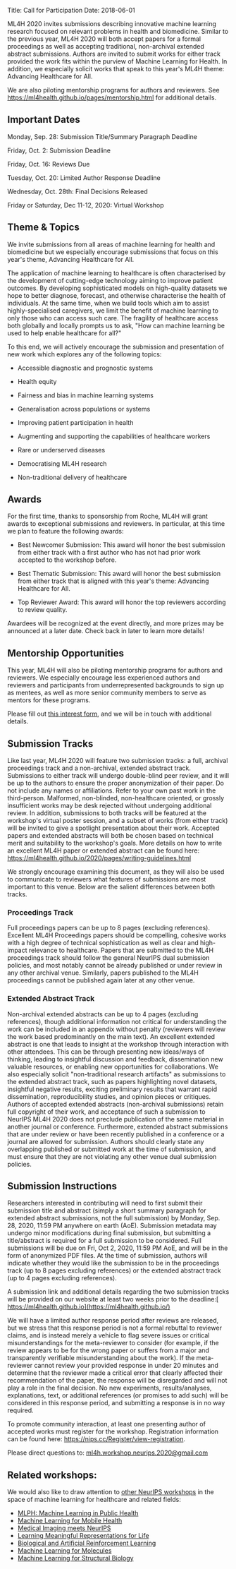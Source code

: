 Title: Call for Participation
Date: 2018-06-01


ML4H 2020 invites submissions describing innovative machine learning research focused on relevant problems in health and biomedicine. Similar to the previous year, ML4H 2020 will both accept papers for a formal proceedings as well as accepting traditional, non-archival extended abstract submissions. Authors are invited to submit works for either track provided the work fits within the purview of Machine Learning for Health. In addition, we especially solicit works that speak to this year's ML4H theme: Advancing Healthcare for All.

We are also piloting mentorship programs for authors and reviewers. See <https://ml4health.github.io/pages/mentorship.html> for additional details.

Important Dates
---------------

Monday, Sep. 28: Submission Title/Summary Paragraph Deadline

Friday, Oct. 2: Submission Deadline

Friday, Oct. 16: Reviews Due 

Tuesday, Oct. 20: Limited Author Response Deadline

Wednesday, Oct. 28th: Final Decisions Released

Friday or Saturday, Dec 11-12, 2020: Virtual Workshop

Theme & Topics
--------------

We invite submissions from all areas of machine learning for health and biomedicine but we especially encourage submissions that focus on this year's theme, Advancing Healthcare for All.

The application of machine learning to healthcare is often characterised by the development of cutting-edge technology aiming to improve patient outcomes. By developing sophisticated models on high-quality datasets we hope to better diagnose, forecast, and otherwise characterise the health of individuals. At the same time, when we build tools which aim to assist highly-specialised caregivers, we limit the benefit of machine learning to only those who can access such care. The fragility of healthcare access both globally and locally prompts us to ask, "How can machine learning be used to help enable healthcare for all?"

To this end, we will actively encourage the submission and presentation of new work which explores any of the following topics:

-   Accessible diagnostic and prognostic systems

-   Health equity

-   Fairness and bias in machine learning systems

-   Generalisation across populations or systems

-   Improving patient participation in health

-   Augmenting and supporting the capabilities of healthcare workers

-   Rare or underserved diseases

-   Democratising ML4H research

-   Non-traditional delivery of healthcare

Awards
------

For the first time, thanks to sponsorship from Roche, ML4H will grant awards to exceptional submissions and reviewers. In particular, at this time we plan to feature the following awards:

-   Best Newcomer Submission: This award will honor the best submission from either track with a first author who has not had prior work accepted to the workshop before.

-   Best Thematic Submission: This award will honor the best submission from either track that is aligned with this year's theme: Advancing Healthcare for All.

-   Top Reviewer Award: This award will honor the top reviewers according to review quality.

Awardees will be recognized at the event directly, and more prizes may be announced at a later date. Check back in later to learn more details!

Mentorship Opportunities
------------------------

This year, ML4H will also be piloting mentorship programs for authors and reviewers. We especially encourage less experienced authors and reviewers and participants from underrepresented backgrounds to sign up as mentees, as well as more senior community members to serve as mentors for these programs.

Please fill out [this interest form](https://docs.google.com/forms/d/e/1FAIpQLSe5zX4B5_VVdbu0V0_66b2i9jtPqnzOvTs1NeXHOCTvQicHUQ/viewform), and we will be in touch with additional details.

Submission Tracks
-----------------

Like last year, ML4H 2020 will feature two submission tracks: a full, archival proceedings track and a non-archival, extended abstract track. Submissions to either track will undergo double-blind peer review, and it will be up to the authors to ensure the proper anonymization of their paper. Do not include any names or affiliations. Refer to your own past work in the third-person. Malformed, non-blinded, non-healthcare oriented, or grossly insufficient works may be desk rejected without undergoing additional review. In addition, submissions to both tracks will be featured at the workshop's virtual poster session, and a subset of works (from either track) will be invited to give a spotlight presentation about their work. Accepted papers and extended abstracts will both be chosen based on technical merit and suitability to the workshop's goals. More details on how to write an excellent ML4H paper or extended abstract can be found here: <https://ml4health.github.io/2020/pages/writing-guidelines.html>

We strongly encourage examining this document, as they will also be used to communicate to reviewers what features of submissions are most important to this venue. Below are the salient differences between both tracks.

### Proceedings Track

Full proceedings papers can be up to 8 pages (excluding references). Excellent ML4H Proceedings papers should be compelling, cohesive works with a high degree of technical sophistication as well as clear and high-impact relevance to healthcare. Papers that are submitted to the ML4H proceedings track should follow the general NeurIPS dual submission policies, and most notably cannot be already published or under review in any other archival venue. Similarly, papers published to the ML4H proceedings cannot be published again later at any other venue.

### Extended Abstract Track

Non-archival extended abstracts can be up to 4 pages (excluding references), though additional information not critical for understanding the work can be included in an appendix without penalty (reviewers will review the work based predominantly on the main text). An excellent extended abstract is one that leads to insight at the workshop through interaction with other attendees. This can be through presenting new ideas/ways of thinking, leading to insightful discussion and feedback, dissemination new valuable resources, or enabling new opportunities for collaborations. We also especially solicit "non-traditional research artifacts" as submissions to the extended abstract track, such as papers highlighting novel datasets, insightful negative results, exciting preliminary results that warrant rapid dissemination, reproducibility studies, and opinion pieces or critiques. Authors of accepted extended abstracts (non-archival submissions) retain full copyright of their work, and acceptance of such a submission to NeurIPS ML4H 2020 does not preclude publication of the same material in another journal or conference. Furthermore, extended abstract submissions that are under review or have been recently published in a conference or a journal are allowed for submission. Authors should clearly state any overlapping published or submitted work at the time of submission, and must ensure that they are not violating any other venue dual submission policies.

Submission Instructions
-----------------------

Researchers interested in contributing will need to first submit their submission title and abstract (simply a short summary paragraph for extended abstract submissions, not the full submission) by Monday, Sep. 28, 2020, 11:59 PM anywhere on earth (AoE). Submission metadata may undergo minor modifications during final submission, but submitting a title/abstract is required for a full submission to be considered. Full submissions will be due on Fri, Oct 2, 2020, 11:59 PM AoE, and will be in the form of anonymized PDF files. At the time of submission, authors will indicate whether they would like the submission to be in the proceedings track (up to 8 pages excluding references) or the extended abstract track (up to 4 pages excluding references).

A submission link and additional details regarding the two submission tracks will be provided on our website at least two weeks prior to the deadline:[  https://ml4health.github.io](https://ml4health.github.io/)

We will have a limited author response period after reviews are released, but we stress that this response period is not a formal rebuttal to reviewer claims, and is instead merely a vehicle to flag severe issues or critical misunderstandings for the meta-reviewer to consider (for example, if the review appears to be for the wrong paper or suffers from a major and transparently verifiable misunderstanding about the work). If the meta-reviewer cannot review your provided response in under 20 minutes and determine that the reviewer made a critical error that clearly affected their recommendation of the paper, the response will be disregarded and will not play a role in the final decision. No new experiments, results/analyses, explanations, text, or additional references (or promises to add such) will be considered in this response period, and submitting a response is in no way required.

To promote community interaction, at least one presenting author of accepted works must register for the workshop. Registration information can be found here: <https://nips.cc/Register/view-registration>.

Please direct questions to: <ml4h.workshop.neurips.2020@gmail.com>

Related workshops:
------------------

We would also like to draw attention to [other NeurIPS workshops](https://neurips.cc/Conferences/2020/Schedule?type=Workshop) in the space of machine learning for healthcare and related fields:

-   [MLPH: Machine Learning in Public Health](https://neurips.cc/Conferences/2020/Schedule?showEvent=16119)
-   [Machine Learning for Mobile Health](https://neurips.cc/Conferences/2020/Schedule?showEvent=16135)
-   [Medical Imaging meets NeurIPS](https://neurips.cc/Conferences/2020/Schedule?showEvent=16140)
-   [Learning Meaningful Representations for Life](https://neurips.cc/Conferences/2020/Schedule?showEvent=16121)
-   [Biological and Artificial Reinforcement Learning](https://neurips.cc/Conferences/2020/Schedule?showEvent=16109)
-   [Machine Learning for Molecules](https://neurips.cc/Conferences/2020/Schedule?showEvent=16136) 
-   [Machine Learning for Structural Biology](https://neurips.cc/Conferences/2020/Schedule?showEvent=16137)